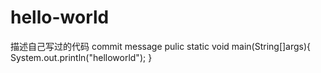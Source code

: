 # hello-world
描述自己写过的代码
commit message
pulic static void main(String[]args){
    System.out.println("helloworld");
}
